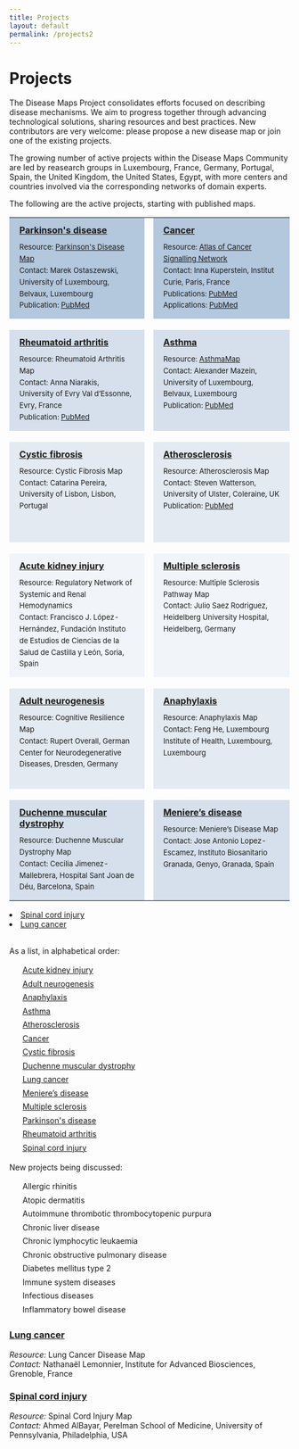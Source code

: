 ```yaml
---
title: Projects
layout: default
permalink: /projects2
---
```


# Projects
        
The Disease Maps Project consolidates efforts focused on describing disease mechanisms. We aim to progress together through advancing technological solutions, sharing resources and best practices. New contributors are very welcome: please propose a new disease map or join one of the existing projects.  

The growing number of active projects within the Disease Maps Community are led by reasearch groups in Luxembourg, France, Germany, Portugal, Spain, the United Kingdom, the United States, Egypt, with more centers and countries involved via the corresponding networks of domain experts.  

The following are the active projects, starting with published maps.



<table>
<tr style="height:180px;">
<td style="width:320px; text-align:left; vertical-align:top; background-color:#B3C7DD;">
        <p style="margin:10px; font-size:16px;">
        <strong><a href="../parkinsons" target="_blank">Parkinson's disease</a></strong></p>
        <p style="line-height:160%; margin:10px; font-size:13px;">
        Resource: <a href="https://pdmap.uni.lu" target="_blank">Parkinson's Disease Map</a><br />
        Contact: Marek Ostaszewski, University of Luxembourg, Belvaux, Luxembourg<br />
        Publication: <a href="https://www.ncbi.nlm.nih.gov/pubmed/23832570" target="_blank">PubMed</a><br />
        </p></td>
<td style="width: 0px;"> </td>
<td style="width:320px; text-align:left; vertical-align:top; background-color:#B3C7DD;">
        <p style="margin:10px; font-size:16px;">
        <strong><a href="../cancer" target="_blank">Cancer</a></strong></p>
        <p style="line-height:160%; margin:10px; font-size:13px;">
        Resource: <a href="https://acsn.curie.fr/ACSN2/ACSN2.html" target="_blank">Atlas of Cancer Signalling Network</a><br />
        Contact: Inna Kuperstein, Institut Curie, Paris, France<br />
        Publications: <a href="https://www.ncbi.nlm.nih.gov/pubmed/?term=29688383+23832570" target="_blank">PubMed</a><br />
        Applications: <a href="https://www.ncbi.nlm.nih.gov/pubmed/?term=29726961+25295490+27559053+25688112" target="_blank">PubMed</a>
        </p></td>
</tr>
<tr style="height: 20px;">
<td style="width: 320px;"> </td>
<td style="width: 0px;"> </td>
<td style="width: 320px;"> </td>
</tr>
<tr style="height:180px;">
<td style="width:320px; text-align:left; vertical-align:top; background-color:#D5E0EC;">
        <p style="margin:10px; font-size:16px;">
        <strong><a href="../rheumatoidarthritis" target="_blank">Rheumatoid arthritis</a></strong></p>
        <p style="line-height:160%; margin:10px; font-size:13px;">
        Resource: Rheumatoid Arthritis Map<br />
        <!--Contact: <a href="mailto:anna.niaraki@univ-evry.fr">Anna Niarakis</a>, University of Evry Val d’Essonne, Evry, France<br />-->
        Contact: Anna Niarakis, University of Evry Val d’Essonne, Evry, France<br />
        Publication: <a href="https://www.ncbi.nlm.nih.gov/pubmed/29951575" target="_blank">PubMed</a><br />
        </p></td>
<td style="width: 0px;"> </td>
<td style="width:320px; text-align:left; vertical-align:top; background-color:#D5E0EC;">
        <p style="margin:10px; font-size:16px;">
        <strong><a href="../asthma" target="_blank">Asthma</a></strong></p>
        <p style="line-height:160%; margin:10px; font-size:13px;">
        Resource: <a href="http://asthma-map.org/" target="_blank">AsthmaMap</a><br />
        Contact: Alexander Mazein, University of Luxembourg, Belvaux, Luxembourg<br />
        Publication: <a href="https://www.ncbi.nlm.nih.gov/pubmed/30133857" target="_blank">PubMed</a>
        </p></td>
</tr>
<tr style="height: 20px;">
<td style="width: 320px;"> </td>
<td style="width: 0px;"> </td>
<td style="width: 320px;"> </td>
</tr>
<tr style="height:180px;">
<td style="width:320px; text-align:left; vertical-align:top; background-color:#E3EAF2;">
        <p style="margin:10px; font-size:16px;">
        <strong><a href="../cysticfibrosis" target="_blank">Cystic fibrosis</a></strong></p>
        <p style="line-height:160%; margin:10px; font-size:13px;">
        Resource: Cystic Fibrosis Map<br />
        Contact: Catarina Pereira, University of Lisbon, Lisbon, Portugal<br />
        </p></td>
<td style="width: 0px;"> </td>
<td style="width:320px; text-align:left; vertical-align:top; background-color:#E3EAF2;">
        <p style="margin:10px; font-size:16px;">
        <strong><a href="../atherosclerosis" target="_blank">Atherosclerosis</a></strong></p>
        <p style="line-height:160%; margin:10px; font-size:13px;">
        Resource: Atherosclerosis Map<br />
        Contact: Steven Watterson, University of Ulster, Coleraine, UK<br />
        Publication: <a href="https://www.ncbi.nlm.nih.gov/pubmed/30520978" target="_blank">PubMed</a>
        </p></td>
</tr>
<tr style="height: 20px;">
<td style="width: 320px;"> </td>
<td style="width: 0px;"> </td>
<td style="width: 320px;"> </td>
</tr>
<tr style="height:180px;">
<td style="width:320px; text-align:left; vertical-align:top; background-color:#F1F5F9;">
        <p style="margin:10px; font-size:16px;">
        <strong><a href="../acutekidneyinjury" target="_blank">Acute kidney injury</a></strong></p>
        <p style="line-height:160%; margin:10px; font-size:13px;">
        Resource: Regulatory Network of Systemic and Renal Hemodynamics<br />
        Contact: Francisco J. López-Hernández, Fundación Instituto de Estudios de Ciencias de la Salud de Castilla y León, Soria, Spain<br />
        </p></td>
<td style="width: 0px;"> </td>
<td style="width:320px; text-align:left; vertical-align:top; background-color:#F1F5F9;">
        <p style="margin:10px; font-size:16px;">
        <strong><a href="../multiplesclerosis" target="_blank">Multiple sclerosis</a></strong></p>
        <p style="line-height:160%; margin:10px; font-size:13px;">
        Resource: Multiple Sclerosis Pathway Map<br />
        Contact: Julio Saez Rodriguez, Heidelberg University Hospital, Heidelberg, Germany<br />
        </p></td>
</tr>
<tr style="height: 20px;">
<td style="width: 320px;"> </td>
<td style="width: 0px;"> </td>
<td style="width: 320px;"> </td>
</tr>
<tr style="height:180px;">
<td style="width:320px; text-align:left; vertical-align:top; background-color:#E3EAF2;">
        <p style="margin:10px; font-size:16px;">
        <strong><a href="../adultneurogenesis" target="_blank">Adult neurogenesis</a></strong></p>
        <p style="line-height:160%; margin:10px; font-size:13px;">
        Resource: Cognitive Resilience Map<br />
        Contact: Rupert Overall, German Center for Neurodegenerative Diseases, Dresden, Germany<br />
        </p></td>
<td style="width: 0px;"> </td>
<td style="width:320px; text-align:left; vertical-align:top; background-color:#E3EAF2;">
        <p style="margin:10px; font-size:16px;">
        <strong><a href="../anaphylaxis" target="_blank">Anaphylaxis</a></strong></p>
        <p style="line-height:160%; margin:10px; font-size:13px;">
        Resource: Anaphylaxis Map<br />
        Contact: Feng He, Luxembourg Institute of Health, Luxembourg, Luxembourg<br />
        </p></td>
</tr>
<tr style="height: 20px;">
<td style="width: 320px;"> </td>
<td style="width: 0px;"> </td>
<td style="width: 320px;"> </td>
</tr>
<tr style="height:180px;">
<td style="width:320px; text-align:left; vertical-align:top; background-color:#D5E0EC;">
        <p style="margin:10px; font-size:16px;">
        <strong><a href="../duchenne" target="_blank">Duchenne muscular dystrophy</a></strong></p>
        <p style="line-height:160%; margin:10px; font-size:13px;">
        Resource: Duchenne Muscular Dystrophy Map<br />
        Contact: Cecilia Jimenez-Mallebrera, Hospital Sant Joan de Déu, Barcelona, Spain<br />
        </p></td>
<td style="width: 0px;"> </td>
<td style="width:320px; text-align:left; vertical-align:top; background-color:#D5E0EC;">
        <p style="margin:10px; font-size:16px;">
        <strong><a href="../menieres" target="_blank">Meniere’s disease</a></strong></p>
        <p style="line-height:160%; margin:10px; font-size:13px;">
        Resource: Meniere’s Disease Map<br />
        Contact: Jose Antonio Lopez-Escamez, Instituto Biosanitario Granada, Genyo, Granada, Spain<br />
        </p></td>
</tr>
</table>    

<li><a href="/spinalcordinjury">Spinal cord injury</a></li>
<li><a href="/lungcancer">Lung cancer</a></li>

<br />

As a list, in alphabetical order:

<ul style="list-style-type:none; line-height:175%;">
<li><a href="/acutekidneyinjury">Acute kidney injury</a></li>
<li><a href="/adultneurogenesis">Adult neurogenesis</a></li>
<li><a href="/anaphylaxis">Anaphylaxis</a></li>
<li><a href="/asthma">Asthma</a></li>
<li><a href="/atherosclerosis">Atherosclerosis</a></li>
<li><a href="/cancer">Cancer</a></li>
<li><a href="/cysticfibrosis">Cystic fibrosis</a></li>
<li><a href="/duchenne">Duchenne muscular dystrophy</a></li>
<li><a href="/lungcancer">Lung cancer</a></li>
<li><a href="/menieres">Meniere’s disease</a></li>
<li><a href="/multiplesclerosis">Multiple sclerosis</a></li>
<li><a href="/parkinsons">Parkinson's disease</a></li>
<li><a href="/rheumatoidarthritis">Rheumatoid arthritis</a></li>
<li><a href="/spinalcordinjury">Spinal cord injury</a></li>
</ul>

New projects being discussed:  

<ul style="list-style-type:none; line-height:175%;">
<li>Allergic rhinitis</li>
<li>Atopic dermatitis</li>
<li>Autoimmune thrombotic thrombocytopenic purpura</li>
<li>Chronic liver disease</li>
<li>Chronic lymphocytic leukaemia</li>
<li>Chronic obstructive pulmonary disease</li>
<li>Diabetes mellitus type 2</li>
<li>Immune system diseases</li>
<li>Infectious diseases</li>
<li>Inflammatory bowel disease</li>
</ul>




### [Lung cancer](lungcancer)

_Resource:_ Lung Cancer Disease Map  
_Contact:_ Nathanaël Lemonnier, Institute for Advanced Biosciences, Grenoble, France  


### [Spinal cord injury](spinalcordinjury)

_Resource:_ Spinal Cord Injury Map  
_Contact:_ Ahmed AlBayar, Perelman School of Medicine, University of Pennsylvania, Philadelphia, USA
